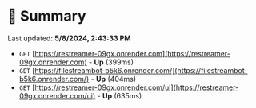 # 📖 Summary
Last updated: **5/8/2024, 2:43:33 PM**

- `GET` [https://restreamer-09gx.onrender.com](https://restreamer-09gx.onrender.com) - **Up** (399ms)
- `GET` [https://filestreambot-b5k6.onrender.com/](https://filestreambot-b5k6.onrender.com/) - **Up** (404ms)
- `GET` [https://restreamer-09gx.onrender.com/ui](https://restreamer-09gx.onrender.com/ui) - **Up** (635ms)
